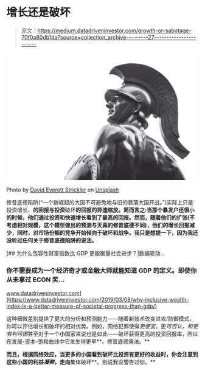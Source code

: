 # 增长还是破坏

> 原文：<https://medium.datadriveninvestor.com/growth-or-sabotage-70f0a80db1da?source=collection_archive---------27----------------------->

![](img/2c8feae5e17679367ebde669a40978bd.png)

Photo by [David Everett Strickler](https://unsplash.com/@mktgmantra?utm_source=unsplash&utm_medium=referral&utm_content=creditCopyText) on [Unsplash](https://unsplash.com/s/photos/trojan?utm_source=unsplash&utm_medium=referral&utm_content=creditCopyText)

修昔底德陷阱(“一个新崛起的大国不可避免地与旧的衰落大国开战。”)实际上只是投资增长、**的回报与投资**破坏**的回报的异速缩放。简而言之:当那个暴发户还很小的时候，他们通过投资和快速增长看到了最高的回报。然而，随着他们的扩张(不考虑相对规模，这个模型做出的预测与天真的修昔底德不同)，他们的增长回报减少，同时，对市场份额的竞争开始倾向于破坏和战争。我只是想提一下，因为我还没听过任何关于修昔底德陷阱的说法。**

[](https://www.datadriveninvestor.com/2019/03/08/why-inclusive-wealth-index-is-a-better-measure-of-societal-progress-than-gdp/) [## 为什么包容性财富指数比 GDP 更能衡量社会进步？|数据驱动…

### 你不需要成为一个经济奇才或金融大师就能知道 GDP 的定义。即使你从未拿过 ECON 奖…

www.datadriveninvestor.com](https://www.datadriveninvestor.com/2019/03/08/why-inclusive-wealth-index-is-a-better-measure-of-societal-progress-than-gdp/) 

这种细微差别提供了更大的分析和预测能力——随着新技术改变进攻/防御模式，你可以评估增长和破坏的相对优势。例如，网络犯罪使得*更便宜*，更*可否认，*和更*有利可图*甚至对于一个**小**国家来说也是如此——破坏获得更高的投资回报率，所以在发展-资本-饱和曲线中它发生得更早**。修昔底德乘法。**

**而且，根据网络效应，当更多的小国看到破坏比投资有更好的收益时，你会注意到这些小国的利益*凝聚*，走向**集体破坏**。别说我没警告过你。**